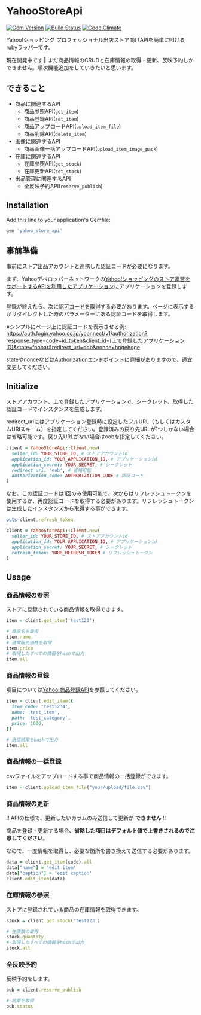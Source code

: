 # YahooStoreApi

[![Gem Version](https://badge.fury.io/rb/yahoo_store_api.svg)](https://badge.fury.io/rb/yahoo_store_api)
[![Build Status](https://travis-ci.org/t4traw/yahoo_store_api.svg?branch=master)](https://travis-ci.org/t4traw/yahoo_store_api)
[![Code Climate](https://codeclimate.com/github/t4traw/yahoo_store_api/badges/gpa.svg)](https://codeclimate.com/github/t4traw/yahoo_store_api)

Yahoo!ショッピング プロフェッショナル出店ストア向けAPIを簡単に叩けるrubyラッパーです。

現在開発中です🐛 まだ商品情報のCRUDと在庫情報の取得・更新、反映予約しかできません。順次機能追加をしていきたいと思います。

## できること

* 商品に関連するAPI
  * 商品参照API(`get_item`)
  * 商品登録API(`set_item`)
  * 商品アップロードAPI(`upload_item_file`)
  * 商品削除API(`delete_item`)
* 画像に関連するAPI
  * 商品画像一括アップロードAPI(`upload_item_image_pack`)
* 在庫に関連するAPI
  * 在庫参照API(`get_stock`)
  * 在庫更新API(`set_stock`)
* 出品管理に関連するAPI
  * 全反映予約API(`reserve_publish`)

## Installation

Add this line to your application's Gemfile:

```ruby
gem 'yahoo_store_api'
```

## 事前準備

事前にストア出品アカウントと連携した認証コードが必要になります。

まず、Yahooデベロッパーネットワークの[Yahoo!ショッピングのストア運営をサポートするAPIを利用したアプリケーション](https://e.developer.yahoo.co.jp/shopping/register)にアプリケーションを登録します。

登録が終えたら、次に[認可コードを取得](https://developer.yahoo.co.jp/yconnect/server_app/explicit/authorization.html)する必要があります。ページに表示するかリダイレクトした時のパラメーターにある認証コードを取得します。

※シンプルにページ上に認証コードを表示させる例: https://auth.login.yahoo.co.jp/yconnect/v1/authorization?response_type=code+id_token&client_id=[上で登録したアプリケーションID]&state=foobar&redirect_uri=oob&nonce=hogehoge

stateやnonceなどは[Authorizationエンドポイント](https://developer.yahoo.co.jp/yconnect/server_app/explicit/authorization.html)に詳細がありますので、適宜変更してください。

## Initialize

ストアアカウント、上で登録したアプリケーションid、シークレット、取得した認証コードでインスタンスを生成します。

redirect_uriにはアプリケーション登録時に設定したフルURL（もしくはカスタムURIスキーム）を指定してください。登録済みの戻り先URLが1つしかない場合は省略可能です。戻り先URLがない場合はoobを指定してください。

```ruby
client = YahooStoreApi::Client.new(
  seller_id: YOUR_STORE_ID, # ストアアカウントid
  application_id: YOUR_APPLICATION_ID, # アプリケーションid
  application_secret: YOUR_SECRET, # シークレット
  redirect_uri: 'oob', # 省略可能
  authorization_code: AUTHORIZATION_CODE # 認証コード
)
```

なお、この認証コードは1回のみ使用可能で、次からはリフレッシュトークンを使用するか、再度認証コードを取得する必要があります。リフレッシュトークンは生成したインスタンスから取得する事ができます。

```ruby
puts client.refresh_token
```

```ruby
client = YahooStoreApi::Client.new(
  seller_id: YOUR_STORE_ID, # ストアアカウントid
  application_id: YOUR_APPLICATION_ID, # アプリケーションid
  application_secret: YOUR_SECRET, # シークレット
  refresh_token: YOUR_REFRESH_TOKEN # リフレッシュトークン
)
```

## Usage

### 商品情報の参照

ストアに登録されている商品情報を取得できます。

```ruby
item = client.get_item('test123')

# 商品名を取得
item.name
# 通常販売価格を取得
item.price
# 取得したすべての情報をhashで出力
item.all
```

### 商品情報の登録

項目については[Yahoo:商品登録API](https://developer.yahoo.co.jp/webapi/shopping/editItem.html)を参照してください。

```ruby
item = client.edit_item({
  item_code: 'test1234',
  name: 'test_item',
  path: 'test_category',
  price: 1000,
})

# 送信結果をhashで出力
item.all
```

### 商品情報の一括登録

csvファイルをアップロードする事で商品情報の一括登録ができます。

```ruby
item = client.upload_item_file("your/upload/file.csv")
```

### 商品情報の更新

:bangbang: APIの仕様で、更新したいカラムのみ送信して更新が **できません** :bangbang:

商品を登録・更新する場合、**省略した項目はデフォルト値で上書きされるので注意してください**。

なので、一度情報を取得し、必要な箇所を書き換えて送信する必要があります。

```ruby
data = client.get_item(code).all
data["name"] = 'edit item'
data["caption"] = 'edit caption'
client.edit_item(data)
```

### 在庫情報の参照

ストアに登録されている商品の在庫情報を取得できます。

```ruby
stock = client.get_stock('test123')

# 在庫数の取得
stock.quantity
# 取得したすべての情報をhashで出力
stock.all
```

### 全反映予約

反映予約をします。

```ruby
pub = client.reserve_publish

# 結果を取得
pub.status
```
